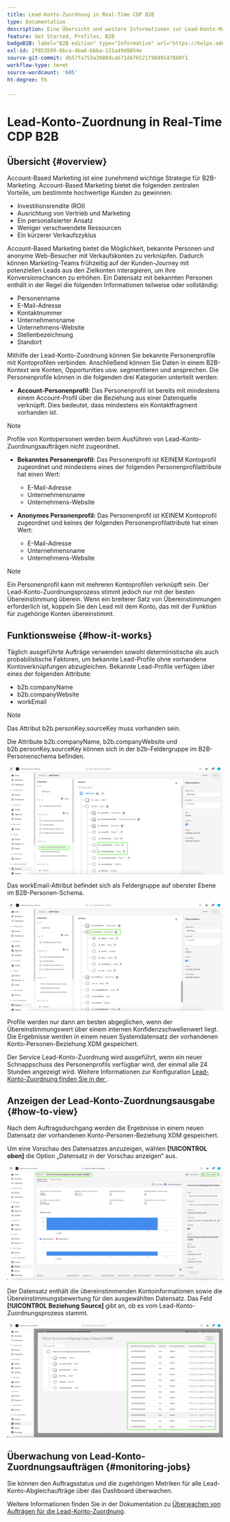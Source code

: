 ```yaml
---
title: Lead-Konto-Zuordnung in Real-Time CDP B2B
type: Documentation
description: Eine Übersicht und weitere Informationen zur Lead-Konto-Matching-Funktion in Experience Platform CDP B2B.
feature: Get Started, Profiles, B2B
badgeB2B: label="B2B edition" type="Informative" url="https://helpx.adobe.com/legal/product-descriptions/real-time-customer-data-platform-b2b-edition-prime-and-ultimate-packages.html newtab=true"
exl-id: 2f853599-6bca-4ba6-bbba-131a49d8854e
source-git-commit: db57fa753a3980dca671d476521f9849147880f1
workflow-type: tm+mt
source-wordcount: '605'
ht-degree: 5%

---
```


# Lead-Konto-Zuordnung in Real-Time CDP B2B

## Übersicht {#overview}

Account-Based Marketing ist eine zunehmend wichtige Strategie für B2B-Marketing. Account-Based Marketing bietet die folgenden zentralen Vorteile, um bestimmte hochwertige Kunden zu gewinnen:

- Investitionsrendite (ROI)
- Ausrichtung von Vertrieb und Marketing
- Ein personalisierter Ansatz
- Weniger verschwendete Ressourcen
- Ein kürzerer Verkaufszyklus

Account-Based Marketing bietet die Möglichkeit, bekannte Personen und anonyme Web-Besucher mit Verkaufskonten zu verknüpfen. Dadurch können Marketing-Teams frühzeitig auf der Kunden-Journey mit potenziellen Leads aus den Zielkonten interagieren, um ihre Konversionschancen zu erhöhen. Ein Datensatz mit bekannten Personen enthält in der Regel die folgenden Informationen teilweise oder vollständig:

- Personenname
- E-Mail-Adresse
- Kontaktnummer
- Unternehmensname
- Unternehmens-Website
- Stellenbezeichnung
- Standort

Mithilfe der Lead-Konto-Zuordnung können Sie bekannte Personenprofile mit Kontoprofilen verbinden. Anschließend können Sie Daten in einem B2B-Kontext wie Konten, Opportunities usw. segmentieren und ansprechen. Die Personenprofile können in die folgenden drei Kategorien unterteilt werden:

- **Account-Personenprofil:** Das Personenprofil ist bereits mit mindestens einem Account-Profil über die Beziehung aus einer Datenquelle verknüpft. Dies bedeutet, dass mindestens ein Kontaktfragment vorhanden ist.

>[!NOTE]
>
> Profile von Kontopersonen werden beim Ausführen von Lead-Konto-Zuordnungsaufträgen nicht zugeordnet.

- **Bekanntes Personenprofil:** Das Personenprofil ist KEINEM Kontoprofil zugeordnet und mindestens eines der folgenden Personenprofilattribute hat einen Wert:

   - E-Mail-Adresse
   - Unternehmensname
   - Unternehmens-Website

- **Anonymes Personenprofil:** Das Personenprofil ist KEINEM Kontoprofil zugeordnet und keines der folgenden Personenprofilattribute hat einen Wert:

   - E-Mail-Adresse
   - Unternehmensname
   - Unternehmens-Website

>[!NOTE]
>
> Ein Personenprofil kann mit mehreren Kontoprofilen verknüpft sein. Der Lead-Konto-Zuordnungsprozess stimmt jedoch nur mit der besten Übereinstimmung überein. Wenn ein breiterer Satz von Übereinstimmungen erforderlich ist, koppeln Sie den Lead mit dem Konto, das mit der Funktion für zugehörige Konten übereinstimmt.

## Funktionsweise {#how-it-works}

Täglich ausgeführte Aufträge verwenden sowohl deterministische als auch probabilistische Faktoren, um bekannte Lead-Profile ohne vorhandene Kontoverknüpfungen abzugleichen. Bekannte Lead-Profile verfügen über eines der folgenden Attribute:

- b2b.companyName
- b2b.companyWebsite
- workEmail

>[!NOTE]
>
> Das Attribut b2b.personKey.sourceKey muss vorhanden sein.

Die Attribute b2b.companyName, b2b.companyWebsite und b2b.personKey.sourceKey können sich in der b2b-Feldergruppe im B2B-Personenschema befinden.

![B2B-Personenschema mit Attributen](/help/rtcdp/accounts/images/b2b-person-schema.png)

Das workEmail-Attribut befindet sich als Feldergruppe auf oberster Ebene im B2B-Personen-Schema.

![B2B-Personen-Schema, das WorkEmail anzeigt](/help/rtcdp/accounts/images/b2b-person-workemail.png)

Profile werden nur dann am besten abgeglichen, wenn der Übereinstimmungswert über einem internen Konfidenzschwellenwert liegt. Die Ergebnisse werden in einem neuen Systemdatensatz der vorhandenen Konto-Personen-Beziehung XDM gespeichert.

Der Service Lead-Konto-Zuordnung wird ausgeführt, wenn ein neuer Schnappschuss des Personenprofils verfügbar wird, der einmal alle 24 Stunden angezeigt wird. Weitere Informationen zur Konfiguration [ Lead-Konto-Zuordnung finden Sie in der ](/help/rtcdp/accounts/account-profile-ui-guide.md).

## Anzeigen der Lead-Konto-Zuordnungsausgabe {#how-to-view}

Nach dem Auftragsdurchgang werden die Ergebnisse in einem neuen Datensatz der vorhandenen Konto-Personen-Beziehung XDM gespeichert.

Um eine Vorschau des Datensatzes anzuzeigen, wählen **[!UICONTROL oben]** die Option „Datensatz in der Vorschau anzeigen“ aus.

![Neuer Datensatz](/help/rtcdp/accounts/images/b2b-dataset-output.png)

Der Datensatz enthält die übereinstimmenden Kontoinformationen sowie die Übereinstimmungsbewertung für den ausgewählten Datensatz. Das Feld **[!UICONTROL Beziehung Source]** gibt an, ob es vom Lead-Konto-Zuordnungsprozess stammt.

![Vorschau der Datensatzkonfidenzwerte und -ausgabe](/help/rtcdp/accounts/images/b2b-dataset-preview.png)

## Überwachung von Lead-Konto-Zuordnungsaufträgen {#monitoring-jobs}

Sie können den Auftragsstatus und die zugehörigen Metriken für alle Lead-Konto-Abgleichaufträge über das Dashboard überwachen.

Weitere Informationen finden Sie in der Dokumentation zu [Überwachen von Aufträgen für die Lead-Konto-Zuordnung](/help/dataflows/ui/b2b/monitor-profile-enrichment.md).
